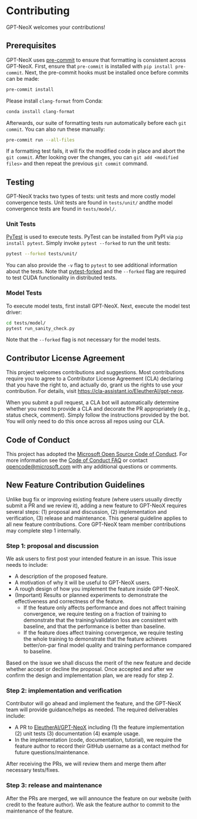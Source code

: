 # Contributing
GPT-NeoX welcomes your contributions!

## Prerequisites
GPT-NeoX uses [pre-commit](https://pre-commit.com/) to ensure that formatting is
consistent across GPT-NeoX. First, ensure that `pre-commit` is installed with 
`pip install pre-commit`. Next, the pre-commit hooks must be installed once 
before commits can be made:
```bash
pre-commit install
```
Please install `clang-format` from Conda: 
```bash
conda install clang-format
```

Afterwards, our suite of formatting tests run automatically before each `git commit`. You
can also run these manually:
```bash
pre-commit run --all-files
```
If a formatting test fails, it will fix the modified code in place and abort
the `git commit`. After looking over the changes, you can `git add <modified files>`
and then repeat the previous `git commit` command.


## Testing
GPT-NeoX tracks two types of tests: unit tests and more costly model convergence tests.
Unit tests are found in `tests/unit/` andthe model convergence tests are found in 
`tests/model/`.

### Unit Tests
[PyTest](https://docs.pytest.org/en/latest/) is used to execute tests. PyTest can be
installed from PyPI via `pip install pytest`. Simply invoke `pytest --forked` to run the
unit tests:
```bash
pytest --forked tests/unit/
```
You can also provide the `-v` flag to `pytest` to see additional information about the
tests. Note that [pytest-forked](https://github.com/pytest-dev/pytest-forked) and the
`--forked` flag are required to test CUDA functionality in distributed tests.

### Model Tests
To execute model tests, first install GPT-NeoX. Next, execute the model test driver:
```bash
cd tests/model/
pytest run_sanity_check.py
```
Note that the `--forked` flag is not necessary for the model tests.

## Contributor License Agreement
This project welcomes contributions and suggestions. Most contributions require you to
agree to a Contributor License Agreement (CLA) declaring that you have the right to, and
actually do, grant us the rights to use your contribution. For details, visit
https://cla-assistant.io/EleutherAI/gpt-neox.

When you submit a pull request, a CLA bot will automatically determine whether you need
to provide a CLA and decorate the PR appropriately (e.g., status check, comment). Simply
follow the instructions provided by the bot. You will only need to do this once across
all repos using our CLA.

## Code of Conduct
This project has adopted the [Microsoft Open Source Code of
Conduct](https://opensource.microsoft.com/codeofconduct/). For more information see the
[Code of Conduct FAQ](https://opensource.microsoft.com/codeofconduct/faq/) or contact
[opencode@microsoft.com](mailto:opencode@microsoft.com) with any additional questions or
comments.

## New Feature Contribution Guidelines
Unlike bug fix or improving existing feature (where users usually directly submit a PR and we review it), adding a new feature to GPT-NeoX requires several steps: (1) proposal and discussion, (2) implementation and verification, (3) release and maintenance. This general guideline applies to all new feature contributions. Core GPT-NeoX team member contributions may complete step 1 internally.

### Step 1: proposal and discussion
We ask users to first post your intended feature in an issue. This issue needs to include:

* A description of the proposed feature.
* A motivation of why it will be useful to GPT-NeoX users.
* A rough design of how you implement the feature inside GPT-NeoX.
* (Important) Results or planned experiments to demonstrate the effectiveness and correctness of the feature.
  * If the feature only affects performance and does not affect training convergence, we require testing on a fraction of training to demonstrate that the training/validation loss are consistent with baseline, and that the performance is better than baseline.
  * If the feature does affect training convergence, we require testing the whole training to demonstrate that the feature achieves better/on-par final model quality and training performance compared to baseline.

Based on the issue we shall discuss the merit of the new feature and decide whether accept or decline the proposal. Once accepted and after we confirm the design and implementation plan, we are ready for step 2.

### Step 2: implementation and verification
Contributor will go ahead and implement the feature, and the GPT-NeoX team will provide guidance/helps as needed. The required deliverables include:

* A PR to [EleutherAI/GPT-NeoX](https://github.com/EleutherAI/gpt-neox) including (1) the feature implementation (2) unit tests (3) documentation (4) example usage.
* In the implementation (code, documentation, tutorial), we require the feature author to record their GitHub username as a contact method for future questions/maintenance.

After receiving the PRs, we will review them and merge them after necessary tests/fixes.

### Step 3: release and maintenance
After the PRs are merged, we will announce the feature on our website (with credit to the feature author). We ask the feature author to commit to the maintenance of the feature.
